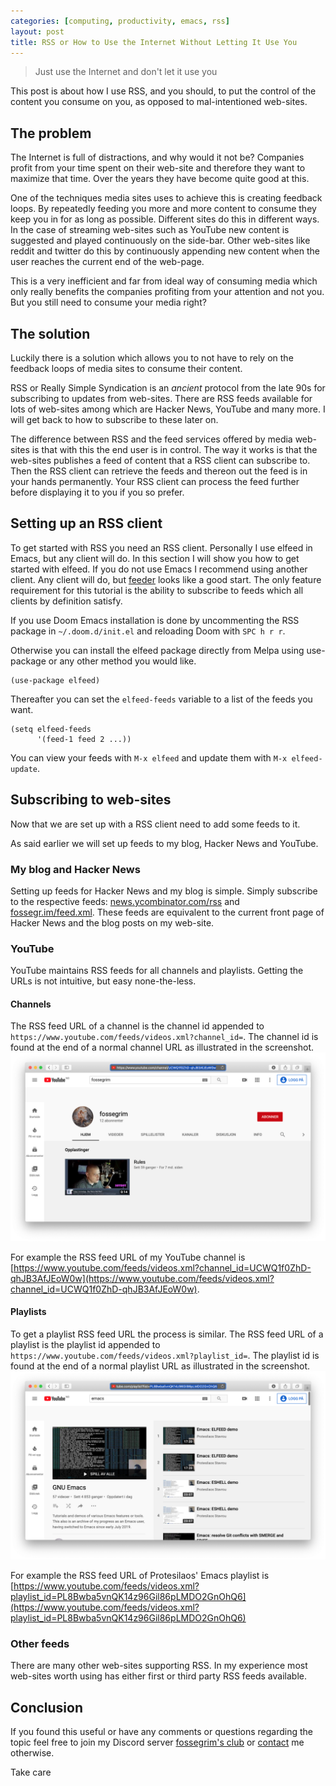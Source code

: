 ```yaml
---
categories: [computing, productivity, emacs, rss]
layout: post
title: RSS or How to Use the Internet Without Letting It Use You
---
```

> Just use the Internet and don't let it use you
    
This post is about how I use RSS, and you should, to put the control of the content you consume on you, as opposed to mal-intentioned web-sites.
## The problem
The Internet is full of distractions, and why would it not be? Companies profit from your time spent on their web-site and therefore they want to maximize that time. Over the years they have become quite good at this.

One of the techniques media sites uses to achieve this is creating feedback loops. By repeatedly feeding you more and more content to consume they keep you in for as long as possible. Different sites do this in different ways. In the case of streaming web-sites such as YouTube new content is suggested and played continuously on the side-bar. Other web-sites like reddit and twitter do this by continuously appending new content when the user reaches the current end of the web-page.

This is a very inefficient and far from ideal way of consuming media which only really benefits the companies profiting from your attention and not you. But you still need to consume your media right?

## The solution
Luckily there is a solution which allows you to not have to rely on the feedback loops of media sites to consume their content.

RSS or Really Simple Syndication is an *ancient* protocol from the late 90s for subscribing to updates from web-sites. There are RSS feeds available for lots of web-sites among which are Hacker News, YouTube and many more. I will get back to how to subscribe to these later on.

The difference between RSS and the feed services offered by media web-sites is that with this the end user is in control. The way it works is that the web-sites publishes a feed of content that a RSS client can subscribe to. Then the RSS client can retrieve the feeds and thereon out the feed is in your hands permanently. Your RSS client can process the feed further before displaying it to you if you so prefer.

## Setting up an RSS client
To get started with RSS you need an RSS client. Personally I use elfeed in Emacs, but any client will do. In this section I will show you how to get started with elfeed. If you do not use Emacs I recommend using another client. Any client will do, but [feeder](https://feeder.co) looks like a good start. The only feature requirement for this tutorial is the ability to subscribe to feeds which all clients by definition satisfy.

If you use Doom Emacs installation is done by uncommenting the RSS package in `~/.doom.d/init.el` and reloading Doom with `SPC h r r`.

Otherwise you can install the elfeed package directly from Melpa using use-package or any other method you would like.

```Lisp
(use-package elfeed)
```

Thereafter you can set the `elfeed-feeds` variable to a list of the feeds you want.
```Lisp
(setq elfeed-feeds
      '(feed-1 feed 2 ...))
```

You can view your feeds with `M-x elfeed` and update them with `M-x elfeed-update`.

## Subscribing to web-sites
Now that we are set up with a RSS client need to add some feeds to it.

As said earlier we will set up feeds to my blog, Hacker News and YouTube.

### My blog and Hacker News
Setting up feeds for Hacker News and my blog is simple. Simply subscribe to the respective feeds: [news.ycombinator.com/rss](https://news.ycombinator.com/rss) and [fossegr.im/feed.xml](http://fossegr.im/feed.xml). These feeds are equivalent to the current front page of Hacker News and the blog posts on my web-site.

### YouTube
YouTube maintains RSS feeds for all channels and playlists. Getting the URLs is not intuitive, but easy none-the-less.

#### Channels
The RSS feed URL of a channel is the channel id appended to `https://www.youtube.com/feeds/videos.xml?channel_id=`. The channel id is found at the end of a normal channel URL as illustrated in the screenshot.
![My YouTube channel](/assets/images/my-youtube-channel.png)

For example the RSS feed URL of my YouTube channel is [https://www.youtube.com/feeds/videos.xml?channel_id=UCWQ1f0ZhD-qhJB3AfJEoW0w](https://www.youtube.com/feeds/videos.xml?channel_id=UCWQ1f0ZhD-qhJB3AfJEoW0w).

#### Playlists
To get a playlist RSS feed URL the process is similar.
The RSS feed URL of a playlist is the playlist id appended to `https://www.youtube.com/feeds/videos.xml?playlist_id=`. The playlist id is found at the end of a normal playlist URL as illustrated in the screenshot.![A YouTube playlist](/assets/images/a-youtube-playlist.png)

For example the RSS feed URL of Protesilaos' Emacs playlist is [https://www.youtube.com/feeds/videos.xml?playlist_id=PL8Bwba5vnQK14z96Gil86pLMDO2GnOhQ6](https://www.youtube.com/feeds/videos.xml?playlist_id=PL8Bwba5vnQK14z96Gil86pLMDO2GnOhQ6)

### Other feeds
There are many other web-sites supporting RSS. In my experience most web-sites worth using has either first or third party RSS feeds available.

## Conclusion
If you found this useful or have any comments or questions regarding the topic feel free to join my Discord server [fossegrim's club](https://discord.gg/cK6WSHh) or [contact](/contact/) me otherwise.

Take care
